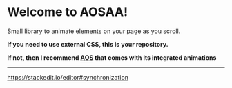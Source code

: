 Welcome to AOSAA!
=================

Small library to animate elements on your page as you scroll.

**If you need to use external CSS, this is your repository.**

**If not, then I recommend [AOS](http://michalsnik.github.io/aos/) that comes with its integrated animations**

----------
https://stackedit.io/editor#synchronization

